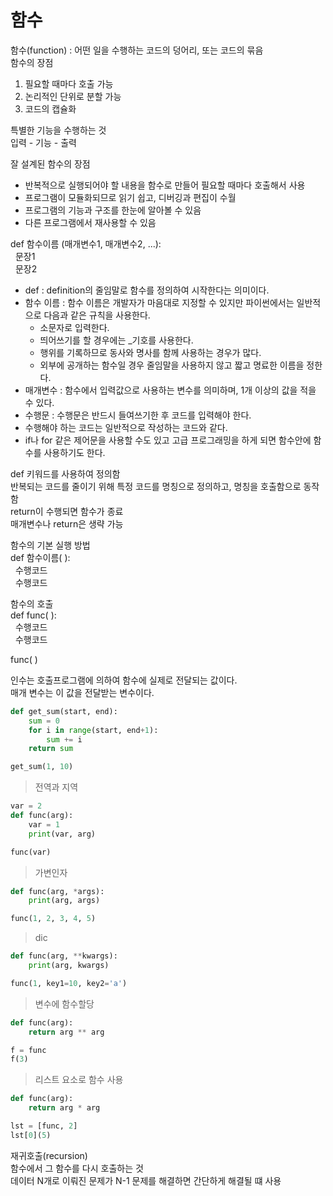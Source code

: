 # 함수
함수(function) : 어떤 일을 수행하는 코드의 덩어리, 또는 코드의 묶음  
함수의 장점  
1. 필요할 때마다 호출 가능
2. 논리적인 단위로 분할 가능
3. 코드의 캡슐화  

특별한 기능을 수행하는 것  
입력 - 기능 - 출력


잘 설계된 함수의 장점  
- 반복적으로 실행되어야 할 내용을 함수로 만들어 필요할 때마다 호출해서 사용  
- 프로그램이 모듈화되므로 읽기 쉽고, 디버깅과 편집이 수월  
- 프로그램의 기능과 구조를 한눈에 알아볼 수 있음
- 다른 프로그램에서 재사용할 수 있음


def 함수이름 (매개변수1, 매개변수2, ...):  
&nbsp; 문장1  
&nbsp; 문장2  

* def : definition의 줄임말로 함수를 정의하여 시작한다는 의미이다.  
* 함수 이름 : 함수 이름은 개발자가 마음대로 지정할 수 있지만 파이썬에서는 일반적으로 다음과 같은 규칙을 사용한다.  
  - 소문자로 입력한다.
  - 띄어쓰기를 할 경우에는 _기호를 사용한다.
  - 행위를 기록하므로 동사와 명사를 함께 사용하는 경우가 많다.
  - 외부에 공개하는 함수일 경우 줄임말을 사용하지 않고 짧고 명료한 이름을 정한다.  
* 매개변수 : 함수에서 입력값으로 사용하는 변수를 의미하며, 1개 이상의 값을 적을 수 있다.  
* 수행문 : 수행문은 반드시 들여쓰기한 후 코드를 입력해야 한다.
* 수행해야 하는 코드는 일반적으로 작성하는 코드와 같다.
* if나 for 같은 제어문을 사용할 수도 있고 고급 프로그래밍을 하게 되면 함수안에 함수를 사용하기도 한다.

def 키워드를 사용하여 정의함  
반복되는 코드를 줄이기 위해 특정 코드를 명칭으로 정의하고, 명칭을 호출함으로 동작함  
return이 수행되면 함수가 종료  
매개변수나 return은 생략 가능  


함수의 기본 실행 방법  
def 함수이름( ):  
&nbsp; 수행코드  
&nbsp; 수행코드  

함수의 호출  
def func( ):  
&nbsp; 수행코드  
&nbsp; 수행코드  

func( )


인수는 호출프로그램에 의하여 함수에 실제로 전달되는 값이다.  
매개 변수는 이 값을 전달받는 변수이다.  
```python
def get_sum(start, end):
    sum = 0
    for i in range(start, end+1):
        sum += i
    return sum

get_sum(1, 10)
```

> 전역과 지역
```python
var = 2
def func(arg):
    var = 1
    print(var, arg)

func(var)
```
  

> 가변인자  
```python
def func(arg, *args):
    print(arg, args)

func(1, 2, 3, 4, 5)
```

> dic
```python
def func(arg, **kwargs):
    print(arg, kwargs)

func(1, key1=10, key2='a')
```

> 변수에 함수할당
```python
def func(arg):
    return arg ** arg

f = func
f(3)
```
> 리스트 요소로 함수 사용
```python
def func(arg):
    return arg * arg

lst = [func, 2]
lst[0](5)
```
재귀호출(recursion)  
함수에서 그 함수를 다시 호출하는 것  
데이터 N개로 이뤄진 문제가 N-1 문제를 해결하면 간단하게 해결될 떄 사용  